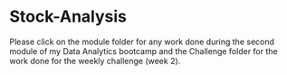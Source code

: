 # Stock-Analysis
Please click on the module folder for any work done during the second module of my Data Analytics bootcamp and the Challenge folder for the work done for the weekly challenge (week 2).
